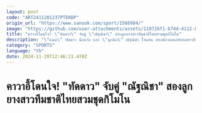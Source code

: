 ```yaml
---
layout: post
code: "ART2411201237PTEKBP"
origin_url: "https://www.sanook.com/sport/1566984/"
image: "https://github.com/user-attachments/assets/110726f1-b74d-4112-815b-47ccc38a7851"
title: "คาวาอี้โดนใจ! \"ทัดดาว\" จับคู่ \"ณัฐณิชา\" สองลูกยางสาวทีมชาติไทยสวมชุดกิโมโน"
description: "\"แนน\" ทัดดาว นึกแจ้ง และ \"นุกนิก\" ณัฐณิชา ใจแสน สองนักวอลเลย์บอลสาวทีมชาติไทย ที่เดินทางไปเล่นให้กับ พีเอฟยู บลูแคตส์ สโมสรวอลเลย์บอลลีกอาชีพญี่ปุ่น"
category: "SPORTS"
language: "th"
date: 2024-11-20T12:46:21.478Z
---
```


# คาวาอี้โดนใจ! "ทัดดาว" จับคู่ "ณัฐณิชา" สองลูกยางสาวทีมชาติไทยสวมชุดกิโมโน